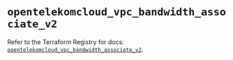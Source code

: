 # `opentelekomcloud_vpc_bandwidth_associate_v2`

Refer to the Terraform Registry for docs: [`opentelekomcloud_vpc_bandwidth_associate_v2`](https://registry.terraform.io/providers/opentelekomcloud/opentelekomcloud/1.36.4/docs/resources/vpc_bandwidth_associate_v2).
